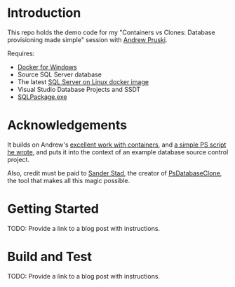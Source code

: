 # Introduction 
This repo holds the demo code for my "Containers vs Clones: Database provisioning made simple" session with [Andrew Pruski](https://gist.github.com/dbafromthecold).

Requires:
- [Docker for Windows](https://www.docker.com/)
- Source SQL Server database
- The latest [SQL Server on Linux docker image](https://hub.docker.com/_/microsoft-mssql-server)
- Visual Studio Database Projects and SSDT
- [SQLPackage.exe](https://docs.microsoft.com/en-us/sql/tools/sqlpackage?view=sql-server-2017)

# Acknowledgements
It builds on Andrew's [excellent work with containers](https://dbafromthecold.com/2017/03/15/summary-of-my-container-series/), and [a simple PS script he wrote](https://gist.github.com/dbafromthecold/9456b5f968b1c1f497109cada6d1a3ea), and puts it into the context of an example database source control project.

Also, credit must be paid to [Sander Stad](https://github.com/sanderstad), the creator of [PsDatabaseClone](https://psdatabaseclone.org/), the tool that makes all this magic possible.

# Getting Started
TODO: Provide a link to a blog post with instructions.

# Build and Test
TODO: Provide a link to a blog post with instructions.